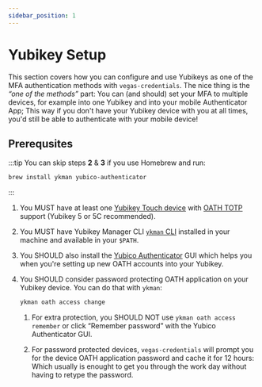 ```yaml
---
sidebar_position: 1
---
```


# Yubikey Setup

This section covers how you can configure and use Yubikeys as one of the MFA authentication methods with `vegas-credentials`. The nice thing is the _“one of the methods”_ part: You can (and should) set your MFA to multiple devices, for example into one Yubikey and into your mobile Authenticator App; This way if you don't have your Yubikey device with you at all times, you'd still be able to authenticate with your mobile device!

## Prerequsites

:::tip
You can skip steps **2** & **3** if you use Homebrew and run:
```sh
brew install ykman yubico-authenticator
```
:::

1. You MUST have at least one [Yubikey Touch device](https://www.yubico.com/products/yubikey-5-overview/) with [OATH TOTP](https://en.wikipedia.org/wiki/Time-based_One-Time_Password) support (Yubikey 5 or 5C recommended).

2. You MUST have Yubikey Manager CLI [`ykman` CLI](https://developers.yubico.com/yubikey-manager/) installed in your machine and available in your `$PATH`.

3. You SHOULD also install the [Yubico Authenticator](https://www.yubico.com/products/yubico-authenticator/) GUI which helps you when you're setting up new OATH accounts into your Yubikey.

4. You SHOULD consider password protecting OATH application on your Yubikey device. You can do that with `ykman`:
    ```sh
    ykman oath access change
    ```

    1. For extra protection, you SHOULD NOT use `ykman oath access remember` or click “Remember password” with the Yubico Authenticator GUI.

    2. For password protected devices, `vegas-credentials` will prompt you for the device OATH application password and cache it for 12 hours: Which usually is enought to get you through the work day without having to retype the password.

